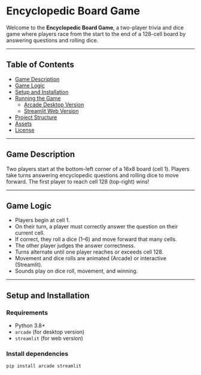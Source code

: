 # Encyclopedic Board Game

Welcome to the **Encyclopedic Board Game**, a two-player trivia and dice game where players race from the start to the end of a 128-cell board by answering questions and rolling dice.

---

## Table of Contents
- [Game Description](#game-description)
- [Game Logic](#game-logic)
- [Setup and Installation](#setup-and-installation)
- [Running the Game](#running-the-game)
  - [Arcade Desktop Version](#arcade-desktop-version)
  - [Streamlit Web Version](#streamlit-web-version)
- [Project Structure](#project-structure)
- [Assets](#assets)
- [License](#license)

---

## Game Description

Two players start at the bottom-left corner of a 16x8 board (cell 1). Players take turns answering encyclopedic questions and rolling dice to move forward. The first player to reach cell 128 (top-right) wins!

---

## Game Logic

- Players begin at cell 1.
- On their turn, a player must correctly answer the question on their current cell.
- If correct, they roll a dice (1–6) and move forward that many cells.
- The other player judges the answer correctness.
- Turns alternate until one player reaches or exceeds cell 128.
- Movement and dice rolls are animated (Arcade) or interactive (Streamlit).
- Sounds play on dice roll, movement, and winning.

---

## Setup and Installation

### Requirements

- Python 3.8+
- `arcade` (for desktop version)
- `streamlit` (for web version)

### Install dependencies

```bash
pip install arcade streamlit
